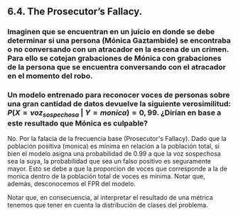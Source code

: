 ## 6.4. The Prosecutor’s Fallacy.

### Imaginen que se encuentran en un juicio en donde se debe determinar si una persona (Mónica Gaztambide) se encontraba o no conversando con un atracador en la escena de un crimen. Para ello se cotejan grabaciones de Mónica con grabaciones de la persona que se encuentra conversando con el atracador en el momento del robo. 

### Un modelo entrenado para reconocer voces de personas sobre una gran cantidad de datos devuelve la siguiente verosimilitud: $P(X = voz_{sospechosa}\ |\ Y = monica) = 0,99$. ¿Dirían en base a este resultado que Mónica es culpable?

No. Por la falacia de la frecuencia base (Prosecutor's Fallacy). Dado que la población positiva (monica) es mínima en relación a la población total, si bien el modelo asigna una probabilidad de 0.99 a que la voz sospechosa sea la suya, la probabilidad que sea un falso positivo es seguramente mayor. Esto se debe a que la proporcion de voces que corresponde a la de monica dentro de la población total de voces es mínima. Notar que, además, desconocemos el FPR del modelo.

Notar que, en consecuencia, al interpretar el resultado de una métrica tenemos que tener en cuenta la distribución de clases del problema.

